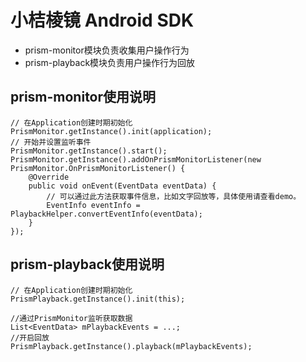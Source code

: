 # 小桔棱镜 Android SDK

* prism-monitor模块负责收集用户操作行为
* prism-playback模块负责用户操作行为回放

## prism-monitor使用说明

```
// 在Application创建时期初始化
PrismMonitor.getInstance().init(application);
// 开始并设置监听事件
PrismMonitor.getInstance().start();
PrismMonitor.getInstance().addOnPrismMonitorListener(new PrismMonitor.OnPrismMonitorListener() {
    @Override
    public void onEvent(EventData eventData) {
        // 可以通过此方法获取事件信息，比如文字回放等，具体使用请查看demo。
        EventInfo eventInfo = PlaybackHelper.convertEventInfo(eventData);
    }
});
```

## prism-playback使用说明

```
// 在Application创建时期初始化
PrismPlayback.getInstance().init(this);

//通过PrismMonitor监听获取数据
List<EventData> mPlaybackEvents = ...;
//开启回放
PrismPlayback.getInstance().playback(mPlaybackEvents);
```